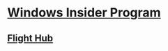 # [Windows Insider Program](https://docs.microsoft.com/windows-insider/)
## [Flight Hub](index.md)



